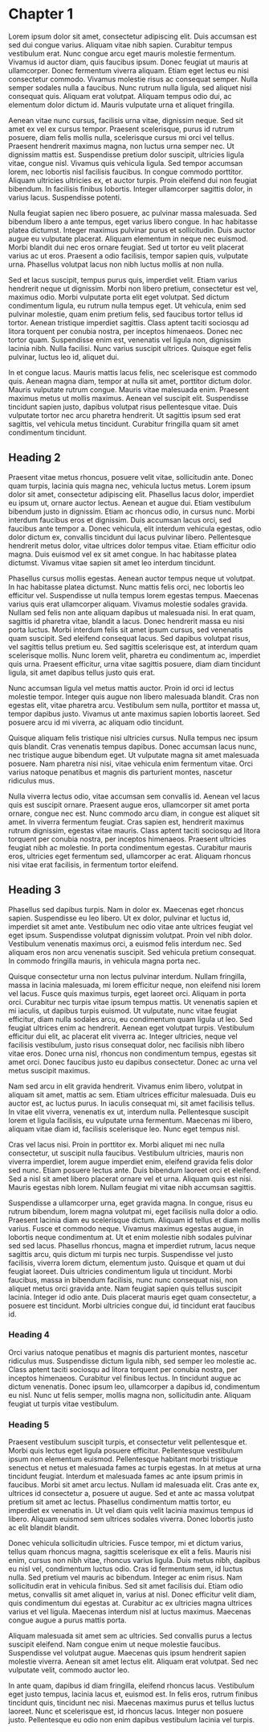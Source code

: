 # Chapter 1

Lorem ipsum dolor sit amet, consectetur adipiscing elit. Duis accumsan est sed dui congue varius. Aliquam vitae nibh sapien. Curabitur tempus vestibulum erat. Nunc congue arcu eget mauris molestie fermentum. Vivamus id auctor diam, quis faucibus ipsum. Donec feugiat ut mauris at ullamcorper. Donec fermentum viverra aliquam. Etiam eget lectus eu nisi consectetur commodo. Vivamus molestie risus ac consequat semper. Nulla semper sodales nulla a faucibus. Nunc rutrum nulla ligula, sed aliquet nisi consequat quis. Aliquam erat volutpat. Aliquam tempus odio dui, ac elementum dolor dictum id. Mauris vulputate urna et aliquet fringilla.

Aenean vitae nunc cursus, facilisis urna vitae, dignissim neque. Sed sit amet ex vel ex cursus tempor. Praesent scelerisque, purus id rutrum posuere, diam felis mollis nulla, scelerisque cursus mi orci vel tellus. Praesent hendrerit maximus magna, non luctus urna semper nec. Ut dignissim mattis est. Suspendisse pretium dolor suscipit, ultricies ligula vitae, congue nisl. Vivamus quis vehicula ligula. Sed tempor accumsan lorem, nec lobortis nisl facilisis faucibus. In congue commodo porttitor. Aliquam ultricies ultricies ex, et auctor turpis. Proin eleifend dui non feugiat bibendum. In facilisis finibus lobortis. Integer ullamcorper sagittis dolor, in varius lacus. Suspendisse potenti.

Nulla feugiat sapien nec libero posuere, ac pulvinar massa malesuada. Sed bibendum libero a ante tempus, eget varius libero congue. In hac habitasse platea dictumst. Integer maximus pulvinar purus et sollicitudin. Duis auctor augue eu vulputate placerat. Aliquam elementum in neque nec euismod. Morbi blandit dui nec eros ornare feugiat. Sed ut tortor eu velit placerat varius ac ut eros. Praesent a odio facilisis, tempor sapien quis, vulputate urna. Phasellus volutpat lacus non nibh luctus mollis at non nulla.

Sed et lacus suscipit, tempus purus quis, imperdiet velit. Etiam varius hendrerit neque ut dignissim. Morbi non libero pretium, consectetur est vel, maximus odio. Morbi vulputate porta elit eget volutpat. Sed dictum condimentum ligula, eu rutrum nulla tempus eget. Ut vehicula, enim sed pulvinar molestie, quam enim pretium felis, sed faucibus tortor tellus id tortor. Aenean tristique imperdiet sagittis. Class aptent taciti sociosqu ad litora torquent per conubia nostra, per inceptos himenaeos. Donec nec tortor quam. Suspendisse enim est, venenatis vel ligula non, dignissim lacinia nibh. Nulla facilisi. Nunc varius suscipit ultrices. Quisque eget felis pulvinar, luctus leo id, aliquet dui.

In et congue lacus. Mauris mattis lacus felis, nec scelerisque est commodo quis. Aenean magna diam, tempor at nulla sit amet, porttitor dictum dolor. Mauris vulputate rutrum congue. Mauris vitae malesuada enim. Praesent maximus metus ut mollis maximus. Aenean vel suscipit elit. Suspendisse tincidunt sapien justo, dapibus volutpat risus pellentesque vitae. Duis vulputate tortor nec arcu pharetra hendrerit. Ut sagittis ipsum sed erat sagittis, vel vehicula metus tincidunt. Curabitur fringilla quam sit amet condimentum tincidunt.

## Heading 2

Praesent vitae metus rhoncus, posuere velit vitae, sollicitudin ante. Donec quam turpis, lacinia quis magna nec, vehicula luctus metus. Lorem ipsum dolor sit amet, consectetur adipiscing elit. Phasellus lacus dolor, imperdiet eu ipsum ut, ornare auctor lectus. Aenean et augue dui. Etiam vestibulum bibendum justo in dignissim. Etiam ac rhoncus odio, in cursus nunc. Morbi interdum faucibus eros et dignissim. Duis accumsan lacus orci, sed faucibus ante tempor a. Donec vehicula, elit interdum vehicula egestas, odio dolor dictum ex, convallis tincidunt dui lacus pulvinar libero. Pellentesque hendrerit metus dolor, vitae ultrices dolor tempus vitae. Etiam efficitur odio magna. Duis euismod vel ex sit amet congue. In hac habitasse platea dictumst. Vivamus vitae sapien sit amet leo interdum tincidunt.

Phasellus cursus mollis egestas. Aenean auctor tempus neque ut volutpat. In hac habitasse platea dictumst. Nunc mattis felis orci, nec lobortis leo efficitur vel. Suspendisse ut nulla tempus lorem egestas tempus. Maecenas varius quis erat ullamcorper aliquam. Vivamus molestie sodales gravida. Nullam sed felis non ante aliquam dapibus ut malesuada nisi. In erat quam, sagittis id pharetra vitae, blandit a lacus. Donec hendrerit massa eu nisi porta luctus. Morbi interdum felis sit amet ipsum cursus, sed venenatis quam suscipit. Sed eleifend consequat lacus. Sed dapibus volutpat risus, vel sagittis tellus pretium eu. Sed sagittis scelerisque est, at interdum quam scelerisque mollis. Nunc lorem velit, pharetra eu condimentum ac, imperdiet quis urna. Praesent efficitur, urna vitae sagittis posuere, diam diam tincidunt ligula, sit amet dapibus tellus justo quis erat.

Nunc accumsan ligula vel metus mattis auctor. Proin id orci id lectus molestie tempor. Integer quis augue non libero malesuada blandit. Cras non egestas elit, vitae pharetra arcu. Vestibulum sem nulla, porttitor et massa ut, tempor dapibus justo. Vivamus ut ante maximus sapien lobortis laoreet. Sed posuere arcu id mi viverra, ac aliquam odio tincidunt.

Quisque aliquam felis tristique nisi ultricies cursus. Nulla tempus nec ipsum quis blandit. Cras venenatis tempus dapibus. Donec accumsan lacus nunc, nec tristique augue bibendum eget. Ut vulputate magna sit amet malesuada posuere. Nam pharetra nisi nisi, vitae vehicula enim fermentum vitae. Orci varius natoque penatibus et magnis dis parturient montes, nascetur ridiculus mus.

Nulla viverra lectus odio, vitae accumsan sem convallis id. Aenean vel lacus quis est suscipit ornare. Praesent augue eros, ullamcorper sit amet porta ornare, congue nec est. Nunc commodo arcu diam, in congue est aliquet sit amet. In viverra fermentum feugiat. Cras sapien est, hendrerit maximus rutrum dignissim, egestas vitae mauris. Class aptent taciti sociosqu ad litora torquent per conubia nostra, per inceptos himenaeos. Praesent ultricies feugiat nibh ac molestie. In porta condimentum egestas. Curabitur mauris eros, ultricies eget fermentum sed, ullamcorper ac erat. Aliquam rhoncus nisi vitae erat facilisis, in fermentum tortor eleifend.

## Heading 3

Phasellus sed dapibus turpis. Nam in dolor ex. Maecenas eget rhoncus sapien. Suspendisse eu leo libero. Ut ex dolor, pulvinar et luctus id, imperdiet sit amet ante. Vestibulum nec odio vitae ante ultrices feugiat vel eget ipsum. Suspendisse volutpat dignissim volutpat. Proin vel nibh dolor. Vestibulum venenatis maximus orci, a euismod felis interdum nec. Sed aliquam eros non arcu venenatis suscipit. Sed vehicula pretium consequat. In commodo fringilla mauris, in vehicula magna porta nec.

Quisque consectetur urna non lectus pulvinar interdum. Nullam fringilla, massa in lacinia malesuada, mi lorem efficitur neque, non eleifend nisi lorem vel lacus. Fusce quis maximus turpis, eget laoreet orci. Aliquam in porta orci. Curabitur nec turpis vitae ipsum tempus mattis. Ut venenatis sapien et mi iaculis, ut dapibus turpis euismod. Ut vulputate, nunc vitae feugiat efficitur, diam nulla sodales arcu, eu condimentum quam ligula ut leo. Sed feugiat ultrices enim ac hendrerit. Aenean eget volutpat turpis. Vestibulum efficitur dui elit, ac placerat elit viverra ac. Integer ultricies, neque vel facilisis vestibulum, justo risus consequat dolor, nec facilisis nibh libero vitae eros. Donec urna nisl, rhoncus non condimentum tempus, egestas sit amet orci. Donec faucibus justo eu dapibus consectetur. Donec ac urna vel metus suscipit maximus.

Nam sed arcu in elit gravida hendrerit. Vivamus enim libero, volutpat in aliquam sit amet, mattis ac sem. Etiam ultrices efficitur malesuada. Duis eu auctor est, ac luctus purus. In iaculis consequat mi, sit amet facilisis tellus. In vitae elit viverra, venenatis ex ut, interdum nulla. Pellentesque suscipit lorem et ligula facilisis, eu vulputate urna fermentum. Maecenas mi libero, aliquam vitae diam id, facilisis scelerisque leo. Nunc eget tempus nisl.

Cras vel lacus nisi. Proin in porttitor ex. Morbi aliquet mi nec nulla consectetur, ut suscipit nulla faucibus. Vestibulum ultricies, mauris non viverra imperdiet, lorem augue imperdiet enim, eleifend gravida felis dolor sed nunc. Etiam posuere lectus ante. Duis bibendum laoreet orci et eleifend. Sed a nisl sit amet libero placerat ornare vel et urna. Aliquam quis est nisi. Mauris egestas nibh lorem. Nullam feugiat mi vitae nibh accumsan sagittis.

Suspendisse a ullamcorper urna, eget gravida magna. In congue, risus eu rutrum bibendum, lorem magna volutpat mi, eget facilisis nulla dolor a odio. Praesent lacinia diam eu scelerisque dictum. Aliquam id tellus et diam mollis varius. Fusce et commodo neque. Vivamus maximus egestas augue, in lobortis neque condimentum at. Ut et enim molestie nibh sodales pulvinar sed sed lacus. Phasellus rhoncus, magna et imperdiet rutrum, lacus neque sagittis arcu, quis dictum mi turpis nec turpis. Suspendisse vel justo facilisis, viverra lorem dictum, elementum justo. Quisque et quam ut dui feugiat laoreet. Duis ultricies condimentum ligula ut tincidunt. Morbi faucibus, massa in bibendum facilisis, nunc nunc consequat nisi, non aliquet metus orci gravida ante. Nam feugiat sapien quis tellus suscipit lacinia. Integer id odio ante. Duis placerat mauris eget quam consectetur, a posuere est tincidunt. Morbi ultricies congue dui, id tincidunt erat faucibus id.

### Heading 4

Orci varius natoque penatibus et magnis dis parturient montes, nascetur ridiculus mus. Suspendisse dictum ligula nibh, sed semper leo molestie ac. Class aptent taciti sociosqu ad litora torquent per conubia nostra, per inceptos himenaeos. Curabitur vel finibus lectus. In tincidunt augue ac dictum venenatis. Donec ipsum leo, ullamcorper a dapibus id, condimentum eu nisl. Nunc ut felis semper, mollis magna non, sollicitudin ante. Aliquam feugiat ut turpis vitae vestibulum.

### Heading 5

Praesent vestibulum suscipit turpis, et consectetur velit pellentesque et. Morbi quis lectus eget ligula posuere efficitur. Pellentesque vestibulum ipsum non elementum euismod. Pellentesque habitant morbi tristique senectus et netus et malesuada fames ac turpis egestas. In at metus at urna tincidunt feugiat. Interdum et malesuada fames ac ante ipsum primis in faucibus. Morbi sit amet arcu lectus. Nullam id malesuada elit. Cras ante ex, ultrices id consectetur a, posuere ut augue. Sed et ante ac massa volutpat pretium sit amet ac lectus. Phasellus condimentum mattis tortor, eu imperdiet ex venenatis in. Ut vel diam quis velit lacinia maximus tempus id libero. Aliquam euismod sem ultrices sodales viverra. Donec lobortis justo ac elit blandit blandit.

Donec vehicula sollicitudin ultricies. Fusce tempor, mi et dictum varius, tellus quam rhoncus magna, sagittis scelerisque ex elit a felis. Mauris nisi enim, cursus non nibh vitae, rhoncus varius ligula. Duis metus nibh, dapibus eu nisl vel, condimentum luctus odio. Cras id fermentum sem, id luctus nulla. Sed pretium vel mauris ac bibendum. Integer ac enim risus. Nam sollicitudin erat in vehicula finibus. Sed sit amet facilisis dui. Etiam odio metus, convallis sit amet aliquet in, varius at nisl. Donec efficitur velit diam, quis condimentum dui egestas at. Curabitur ac ex ultricies magna ultrices varius et vel ligula. Maecenas interdum nisl at luctus maximus. Maecenas congue augue a purus mattis porta.

Aliquam malesuada sit amet sem ac ultricies. Sed convallis purus a lectus suscipit eleifend. Nam congue enim ut neque molestie faucibus. Suspendisse vel volutpat augue. Maecenas quis ipsum hendrerit sapien molestie viverra. Aenean sit amet lectus elit. Aliquam erat volutpat. Sed nec vulputate velit, commodo auctor leo.

In ante quam, dapibus id diam fringilla, eleifend rhoncus lacus. Vestibulum eget justo tempus, lacinia lacus et, euismod est. In felis eros, rutrum finibus tincidunt quis, tincidunt nec nisi. Maecenas maximus purus et tellus luctus laoreet. Nunc et scelerisque est, id rhoncus lacus. Integer non posuere justo. Pellentesque eu odio non enim dapibus vestibulum lacinia vel turpis.